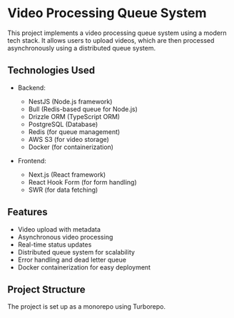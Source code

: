 # Video Processing Queue System

This project implements a video processing queue system using a modern tech stack. It allows users to upload videos, which are then processed asynchronously using a distributed queue system.

## Technologies Used

- Backend:

  - NestJS (Node.js framework)
  - Bull (Redis-based queue for Node.js)
  - Drizzle ORM (TypeScript ORM)
  - PostgreSQL (Database)
  - Redis (for queue management)
  - AWS S3 (for video storage)
  - Docker (for containerization)

- Frontend:
  - Next.js (React framework)
  - React Hook Form (for form handling)
  - SWR (for data fetching)

## Features

- Video upload with metadata
- Asynchronous video processing
- Real-time status updates
- Distributed queue system for scalability
- Error handling and dead letter queue
- Docker containerization for easy deployment

## Project Structure

The project is set up as a monorepo using Turborepo.
